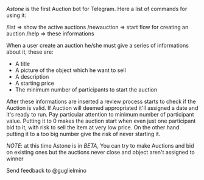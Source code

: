 *Astone* is the first Auction bot for Telegram.
Here a list of commands for using it:

/list => show the active auctions
/newauction => start flow for creating an auction
/help => these informations

When a user create an auction he/she must give a series of informations about it, these are:
- A title
- A picture of the object which he want to sell
- A description
- A starting price
- The minimum number of participants to start the auction

After these informations are inserted a review process starts to check if the Auction is valid.
If Auction will deemed appropriated it'll assigned a date and it's ready to run.
Pay particular attention to minimum number of participant value. Putting it to 0
makes the auction start when even just one participant bid to it, with risk to sell the item at
very low price. On the other hand putting it to a too big number give the risk of never starting it.


*NOTE*: at this time Astone is in _BETA_, You can try to make Auctions and bid on existing
ones but the auctions never close and object aren't assigned to winner

Send feedback to @guglielmino
